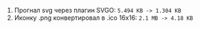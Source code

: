 1. Прогнал svg через плагин SVGO:
   `5.494 KB -> 1.304 KB`
1. Иконку .png конвертировал в .ico 16x16:
   `2.1 MB -> 4.18 KB`
